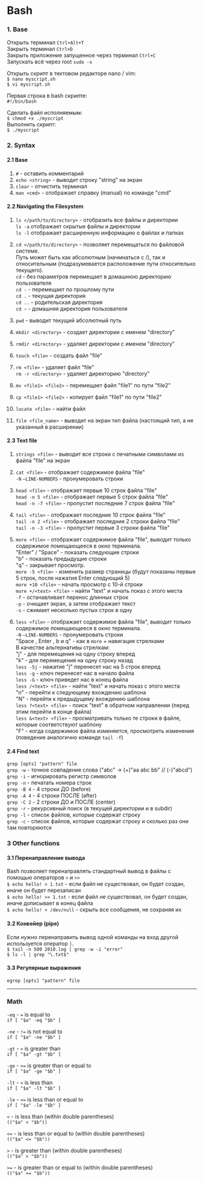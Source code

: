 # Bash

### 1. Base
Открыть терминал ``Ctrl+Alt+T``  
Закрыть терминал ``Ctrl+D``  
Закрыть приложение запущенное через терминал ``Ctrl+C``  
Запускать всё через root ``sudo -s``

Открыть скрипт в тектовом редакторе nano / vim:  
``$ nano myscript.sh``  
``$ vi myscript.sh``

Первая строка в bash скрипте:  
``#!/bin/bash``

Сделать файл исполняемым:  
``$ chmod +x ./myscript``  
Выполнить скрипт:  
``$ ./myscript``

### 2. Syntax

#### 2.1 Base

1. ``#`` - оставить комментарий
2. ``echo <string>`` - выводит строку "string" на экран
3. ``clear`` - отчистить терминал
4. ```man <cmd>``` - отображает справку (manual) по команде "cmd"

#### 2.2 Navigating the Filesystem

1. ``ls </path/to/directory>`` - отобразить все файлы и директории  
``ls -a`` отображает скрытые файлы и директории  
``ls -l`` отображает расширенную информацию о файлах и папках

2. ``cd </path/to/directory>`` - позволяет перемещаться по файловой системе.  
Путь может быть как абсолютным (начмнаться с /), так и относительным (подразумевается расположение пути относительно текущего).  
``cd`` - без параметров перемещает в домашнюю директорию пользователя  
``cd -`` - перемещает по прошлому пути  
``cd .`` - текущая директория  
``cd ..`` - родительская директория  
``cd ~`` - домашняя директория пользователя  

3. ``pwd`` - выводит текущий абсолютный путь

4. ``mkdir <directory>`` - создает директории с именем "directory"

5. ``rmdir <directory>`` - удаляет директории с именем "directory"

6. ``touch <file>`` - создать файл "file"

7. ``rm <file>`` - удаляет файл "file"  
``rm -r <directory>`` - удаляет директорию "directory"

8. ``mv <file1> <file2>`` - перемещает файл "file1" по пути "file2"

9. ``cp <file1> <file2>`` - копирует файл "file1" по пути "file2"

10. ``locate <file>`` - найти файл

11. ``file <file_name>`` - выводит на экран тип файла (настоящий тип, а не указанный в расширении)

#### 2.3 Text file

1. ``strings <file>`` - выводит все строки с печатными символами из файла "file" на экран

2. ``cat <file>`` - отображает содержимое файла "file"  
``-N`` ``–LINE-NUMBERS`` - пронумеровать строки

3. ``head <file>`` - отображает первые 10 строк файла "file"  
``head -n 5 <file>`` - отображает первые 5 строк файла "file"  
``head -n -7 <file>`` - пропустит последние 7 строк файла "file"

4. ``tail <file>`` - отображает последние 10 строк файла "file"  
``tail -n 2 <file>`` - отображает последние 2 строки файла "file"  
``tail -n -3 <file>`` - пропустит первые 3 строки файла "file"

5. ``more <file>`` - отображает содержимое файла "file", выводит только содержимое помещающееся в окно терминала.  
"Enter" / "Space" - показать следующие строки  
"b" - показать предыдущие строки  
"q" - закрывает просмотр.  
``more -5 <file>`` - изменить размер страницы (будут показаны первые 5 строк, после нажатия Enter следующий 5)  
``more +10 <file>`` - начать просмотр с 10-й строки  
``more +/<text> <file>`` - найти "text" и начать показ с этого места  
``-f`` - останавливает перенос длинных строк  
``-p`` - очищает экран, а затем отображает текст  
``-s`` - сжимает несколько пустых строк в одну

6. ``less <file>`` - отображает содержимое файла "file", выводит только содержимое помещающееся в окно терминала.    
``-N`` ``–LINE-NUMBERS`` - пронумеровать строки  
"Space , Enter , b и q" - как в ``more`` + навигация стрелками  
В качестве альтернативы стрелкам:  
"j" - для перемещения на одну строку вперед  
"k" - для перемещения на одну строку назад  
``less -5j`` - нажатие "j" перенесет нас на 5 строк вперед  
``less -g`` - ключ перенесет нас в начало файла  
``less -G`` - ключ приведет нас в конец файла  
``less /<text> <file>`` - найти "text" и начать показ с этого места    
"n" - перейти к следующему вхождению шаблона  
"N" - перейти к предыдущему вхождению шаблона    
``less ?<text> <file>`` - поиск "text" в обратном направлении (перед этим перейти в конце файла)  
``less &<text> <file>`` - просматривать только те строки в файле, которые соответствуют шаблону    
"F" - когда содержимое файла изменяется, просмотреть изменения (поведение аналогично команде ``tail -f``)

#### 2.4 Find text

``grep [opts] "pattern" file``  
``grep -w`` - точное совпадение слова ("abc" -> (+)"aa abc bb" // (-)"abcd")    
``grep -i`` - игнорировать регистр символов  
``grep -n`` - печатать номера строк  
``grep -B 4`` - 4 строки ДО (before)  
``grep -A 4`` - 4 строки ПОСЛЕ (after)  
``grep -C 2`` - 2 строки ДО и ПОСЛЕ (center)  
``grep -r`` - рекурсивный поиск (в текущей директории и в subdir)  
``grep -l`` - список файлов, которые содержат строку  
``grep -c`` - список файлов, которые содержат строку и сколько раз они там повторяются  

### 3 Other functions

#### 3.1 Перенаправление вывода
Bash позволяет перенаправлять стандартный вывод в файлы с помощью операторов ``>`` и ``>>``  
``$ echo hello! > 1.txt`` - если файл не существовал, он будет создан, иначе он будет перезаписан  
``$ echo hello! >> 1.txt`` - если файл не существовал, он будет создан, иначе дописывает в конец файла  
``$ echo hello! > /dev/null`` - скрыть все сообщения, не сохраняя их

#### 3.2 Конвейер (pipe)
Если нужно перенаправить вывод одной команды на вход другой используется оператор ``|``.  
``$ tail -n 500 2010.log | grep -w -i "error"``  
``$ ls -l | grep "\.txt$"``

#### 3.3 Регулярные выражения
``egrep [opts] "pattern" file``

---

### Math

``-eq`` - ``=`` is equal to  
``if [ "$a" -eq "$b" ]``

``-ne`` - ``!=`` is not equal to  
``if [ "$a" -ne "$b" ]``

``-gt`` - ``>`` is greater than  
``if [ "$a" -gt "$b" ]``

``-ge`` - ``>=`` is greater than or equal to  
``if [ "$a" -ge "$b" ]``

``-lt`` - ``<`` is less than  
``if [ "$a" -lt "$b" ]``

``-le`` - ``<=`` is less than or equal to  
``if [ "$a" -le "$b" ]``

``<`` - is less than (within double parentheses)  
``(("$a" < "$b"))``

``<=`` - is less than or equal to (within double parentheses)  
``(("$a" <= "$b"))``

``>`` - is greater than (within double parentheses)  
``(("$a" > "$b"))``

``>=`` - is greater than or equal to (within double parentheses)  
``(("$a" >= "$b"))``
